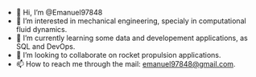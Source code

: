 - 👋 Hi, I’m @Emanuel97848
- 👀 I’m interested in mechanical engineering, specialy in computational fluid dynamics.
- 🌱 I’m currently learning some data and developement applications, as SQL and DevOps.
- 💞️ I’m looking to collaborate on rocket propulsion applications.
- 📫 How to reach me through the mail: emanuel97848@gmail.com.

<!---
Emanuel97848/Emanuel97848 is a ✨ special ✨ repository because its `README.md` (this file) appears on your GitHub profile.
You can click the Preview link to take a look at your changes.
--->
